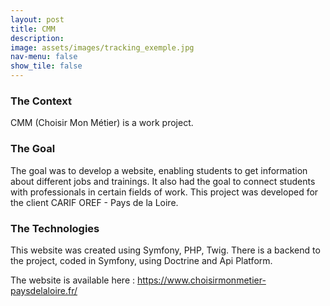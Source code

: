 ```yaml
---
layout: post
title: CMM
description:
image: assets/images/tracking_exemple.jpg
nav-menu: false
show_tile: false
---
```

<h3>The Context</h3>
<p>CMM (Choisir Mon Métier) is a work project.</p>
<h3>The Goal</h3>
<p>The goal was to develop a website, enabling students to get information about different jobs and trainings. It also had the goal to connect students with professionals in certain fields of work. This project was developed for the client CARIF OREF - Pays de la Loire.</p>
<h3>The Technologies</h3>
<p>This website was created using Symfony, PHP, Twig. There is a backend to the project, coded in Symfony, using Doctrine and Api Platform.</p>

The website is available here : <a href="https://www.choisirmonmetier-paysdelaloire.fr/">https://www.choisirmonmetier-paysdelaloire.fr/</a>
